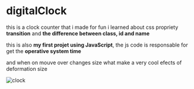 # digitalClock
this is a clock counter that i made for fun i learned about css propriety **transition** and **the difference  between class, id and name**

this is also **my first projet using JavaScript**, the js code is responsable for get the **operative system time**

and when on mouve over changes size what make a very cool efects of deformation size

![clock](https://user-images.githubusercontent.com/62837677/93838736-0b645580-fc8b-11ea-8f8f-8d1dd557a1b3.PNG)
